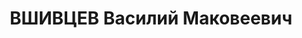 ---
title: ВШИВЦЕВ Василий Маковеевич
description: 'Командир взвода 186-го стрелкового полка

  Арестован 11.1937. Приговор: ВК ВС СССР, 25.12.1937 – ВМН. Расстрелян 1937.

  Реабилитирован ВТ ЛВО 07.10.1957'
---